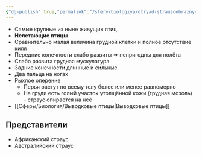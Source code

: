 ```yaml
---
{"dg-publish":true,"permalink":"/sfery/biologiya/otryad-strausoobraznye/","tags":["Зоология"]}
---
```


- Самые крупные из ныне живущих птиц
- **Нелетающие птицы**
- Сравнительно малая величина грудной клетки и полное отсутствие киля
- Передние конечности слабо развиты => непригодны для полёта
- Слабо развита грудная мускулатура
- Задние конечности длинные и сильные
- Два пальца на ногах
- Рыхлое оперение
	- Перья растут по всему телу более или менее равномерно
	- На груди есть голый участок утолщённой кожи (грудная мозоль) - страус опирается на неё
- [[Сферы/Биология/Выводковые птицы\|Выводковые птицы]]
## Представители 
- Африканский страус
- Австралийский страус 